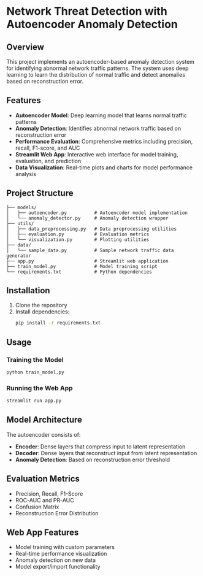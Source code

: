 # Network Threat Detection with Autoencoder Anomaly Detection

## Overview
This project implements an autoencoder-based anomaly detection system for identifying abnormal network traffic patterns. The system uses deep learning to learn the distribution of normal traffic and detect anomalies based on reconstruction error.

## Features
- **Autoencoder Model**: Deep learning model that learns normal traffic patterns
- **Anomaly Detection**: Identifies abnormal network traffic based on reconstruction error
- **Performance Evaluation**: Comprehensive metrics including precision, recall, F1-score, and AUC
- **Streamlit Web App**: Interactive web interface for model training, evaluation, and prediction
- **Data Visualization**: Real-time plots and charts for model performance analysis

## Project Structure
```
├── models/
│   ├── autoencoder.py          # Autoencoder model implementation
│   └── anomaly_detector.py     # Anomaly detection wrapper
├── utils/
│   ├── data_preprocessing.py   # Data preprocessing utilities
│   ├── evaluation.py           # Evaluation metrics
│   └── visualization.py        # Plotting utilities
├── data/
│   └── sample_data.py          # Sample network traffic data generator
├── app.py                      # Streamlit web application
├── train_model.py              # Model training script
└── requirements.txt            # Python dependencies
```

## Installation
1. Clone the repository
2. Install dependencies:
   ```bash
   pip install -r requirements.txt
   ```

## Usage

### Training the Model
```bash
python train_model.py
```

### Running the Web App
```bash
streamlit run app.py
```

## Model Architecture
The autoencoder consists of:
- **Encoder**: Dense layers that compress input to latent representation
- **Decoder**: Dense layers that reconstruct input from latent representation
- **Anomaly Detection**: Based on reconstruction error threshold

## Evaluation Metrics
- Precision, Recall, F1-Score
- ROC-AUC and PR-AUC
- Confusion Matrix
- Reconstruction Error Distribution

## Web App Features
- Model training with custom parameters
- Real-time performance visualization
- Anomaly detection on new data
- Model export/import functionality 